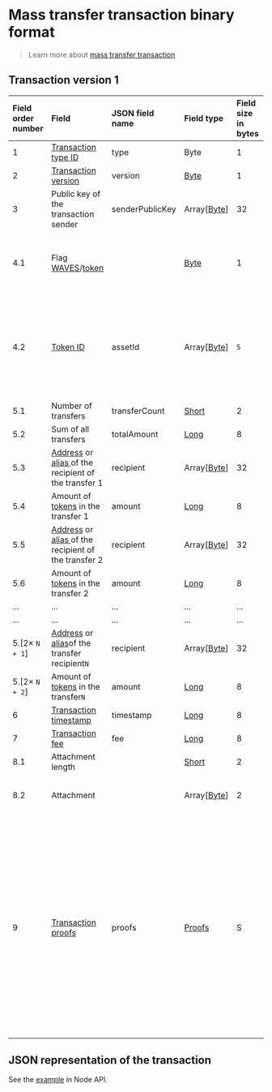 # Mass transfer transaction binary format

> Learn more about [mass transfer transaction](/blockchain/transaction-type/mass-transfer-transaction.md)

## Transaction version 1

| Field order number | Field | JSON field name | Field type | Field size in bytes | Comment |
| :--- | :--- | :--- | :--- | :--- | :--- |
| 1 | [Transaction type ID](/blockchain/transaction-type.md) | type | Byte | 1 | Value must be 11 |
| 2 | [Transaction version](/blockchain/transaction/transaction-version.md) | version | [Byte](/blockchain/blockchain/blockchain-data-types.md) | 1 | Value must be 1 |
| 3 | Public key of the transaction sender  | senderPublicKey | Array[[Byte](/blockchain/blockchain/blockchain-data-types.md)] | 32 | |
| 4.1 | Flag [WAVES](/blockchain/token/waves.md)/[token](/blockchain/token.md) | | [Byte](/blockchain/blockchain/blockchain-data-types.md) | 1 | Value is 0 for transferring [WAVES](/blockchain/token/waves.md).<br>Value is 1 for transferring other [tokens](/blockchain/token.md) |
| 4.2 | [Token ID](/blockchain/token/token-id.md) | assetId | Array[[Byte](/blockchain/blockchain/blockchain-data-types.md)] | `S` | `S` = 0 if the value of the "flag WAVES/token" field is 0.<br>`S` = 32 if the value of the "flag WAVES/token" field is 1 |
| 5.1 | Number of transfers | transferCount | [Short](/blockchain/blockchain/blockchain-data-types.md) | 2 | |
| 5.2 | Sum of all transfers | totalAmount | [Long](/blockchain/blockchain/blockchain-data-types.md) | 8 | |
| 5.3 | [Address](/blockchain/address.md) or [alias ](/blockchain/alias.md)of the recipient of the transfer 1 | recipient | Array[[Byte](/blockchain/blockchain/blockchain-data-types.md)] | 32 | |
| 5.4 | Amount of [tokens](/blockchain/token.md) in the transfer 1 | amount | [Long](/blockchain/blockchain/blockchain-data-types.md) | 8 | |
| 5.5 | [Address](/blockchain/address.md) or [alias ](/blockchain/alias.md) of the recipient of the transfer 2 | recipient | Array[[Byte](/blockchain/blockchain/blockchain-data-types.md)] | 32 | |
| 5.6 | Amount of [tokens](/blockchain/token.md) in the transfer 2 | amount | [Long](/blockchain/blockchain/blockchain-data-types.md) | 8 | |
| ... | ... | ... | ... | ... | ... |
| ... | ... | ... | ... | ... | ... |
| 5.[2× `N + 1`] | [Address](/blockchain/address.md) or [alias](/blockchain/alias.md)of the transfer recipient`N` | recipient | Array[[Byte](/blockchain/blockchain/blockchain-data-types.md)] | 32 | |
| 5.[2× `N + 2`] | Amount of[ tokens](/blockchain/token.md) in the transfer`N` | amount | [Long](/blockchain/blockchain/blockchain-data-types.md) | 8 | |
| 6 | [Transaction timestamp](/blockchain/transaction/transaction-timestamp.md) | timestamp | [Long](/blockchain/blockchain/blockchain-data-types.md) | 8 | |
| 7 | [Transaction fee](/blockchain/transaction/transaction-fee.md) | fee | [Long](/blockchain/blockchain/blockchain-data-types.md) | 8 | |
| 8.1 | Attachment length | | [Short](/blockchain/blockchain/blockchain-data-types.md) | 2 | |
| 8.2 | Attachment | | Array[[Byte](/blockchain/blockchain/blockchain-data-types.md)] | 2 | Arbitrary data attached to the transaction |
| 9 | [Transaction proofs](/blockchain/transaction/transaction-proof.md) | proofs | [Proofs](/blockchain/transaction/transaction-proof.md) | S | If the array is empty, then `S`= 3. <br>If the array is not empty, then `S` = 3 + 2 × `N` + (`P`<sub>1</sub> + `P`<sub>2</sub> + ... + `P`<sub>n</sub>), where `N` is the number of proofs in the array, `P`<sub>n</sub> is the size on `N`-th proof in bytes. <br>The maximum number of proofs in the array is 8. The maximum size of each proof is 64 bytes |

## JSON representation of the transaction

See the [example](https://nodes.wavesnodes.com/transactions/info/3LRfudet7avpQcW1AdauiBGb8SSRAaoCugDzngDPLVcv) in Node API.

